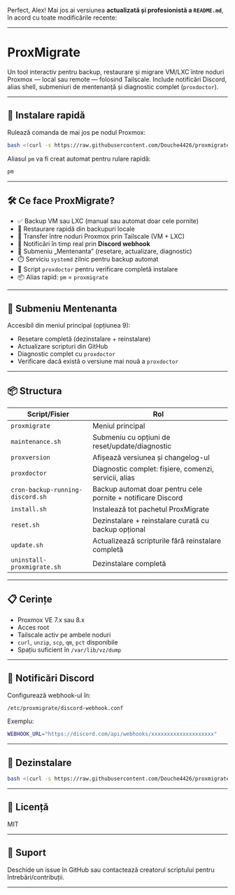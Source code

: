 Perfect, Alex! Mai jos ai versiunea **actualizată și profesionistă a `README.md`**, în acord cu toate modificările recente:

---

# ProxMigrate

Un tool interactiv pentru backup, restaurare și migrare VM/LXC între noduri Proxmox — local sau remote — folosind Tailscale. Include notificări Discord, alias shell, submeniuri de mentenanță și diagnostic complet (`proxdoctor`).

---

## 🚀 Instalare rapidă

Rulează comanda de mai jos pe nodul Proxmox:

```bash
bash <(curl -s https://raw.githubusercontent.com/Douche4426/proxmigrate/main/install.sh)
```

Aliasul `pm` va fi creat automat pentru rulare rapidă:

```bash
pm
```

---

## 🛠️ Ce face ProxMigrate?

* ✅ Backup VM sau LXC (manual sau automat doar cele pornite)
* 🔁 Restaurare rapidă din backupuri locale
* 📡 Transfer între noduri Proxmox prin Tailscale (VM + LXC)
* 🔔 Notificări în timp real prin **Discord webhook**
* 🧰 Submeniu „Mentenanta” (resetare, actualizare, diagnostic)
* ⏱️ Serviciu `systemd` zilnic pentru backup automat
* 🧪 Script `proxdoctor` pentru verificare completă instalare
* 📦 Alias rapid: `pm` = `proxmigrate`

---

## 🧰 Submeniu Mentenanta

Accesibil din meniul principal (opțiunea 9):

* Resetare completă (dezinstalare + reinstalare)
* Actualizare scripturi din GitHub
* Diagnostic complet cu `proxdoctor`
* Verificare dacă există o versiune mai nouă a `proxdoctor`

---

## 📦 Structura

| Script/Fisier                    | Rol                                                          |
| -------------------------------- | ------------------------------------------------------------ |
| `proxmigrate`                    | Meniul principal                                             |
| `maintenance.sh`                 | Submeniu cu opțiuni de reset/update/diagnostic               |
| `proxversion`                    | Afișează versiunea și changelog-ul                           |
| `proxdoctor`                     | Diagnostic complet: fișiere, comenzi, servicii, alias        |
| `cron-backup-running-discord.sh` | Backup automat doar pentru cele pornite + notificare Discord |
| `install.sh`                     | Instalează tot pachetul ProxMigrate                          |
| `reset.sh`                       | Dezinstalare + reinstalare curată cu backup opțional         |
| `update.sh`                      | Actualizează scripturile fără reinstalare completă           |
| `uninstall-proxmigrate.sh`       | Dezinstalare completă                                        |

---

## 📋 Cerințe

* Proxmox VE 7.x sau 8.x
* Acces root
* Tailscale activ pe ambele noduri
* `curl`, `unzip`, `scp`, `qm`, `pct` disponibile
* Spațiu suficient în `/var/lib/vz/dump`

---

## 🔔 Notificări Discord

Configurează webhook-ul în:

```bash
/etc/proxmigrate/discord-webhook.conf
```

Exemplu:

```bash
WEBHOOK_URL="https://discord.com/api/webhooks/xxxxxxxxxxxxxxxxxxxx"
```

---

## 🧹 Dezinstalare

```bash
bash <(curl -s https://raw.githubusercontent.com/Douche4426/proxmigrate/main/uninstall-proxmigrate.sh)
```

---

## 📄 Licență

MIT

---

## 💬 Suport

Deschide un issue în GitHub sau contactează creatorul scriptului pentru întrebări/contribuții.

---
